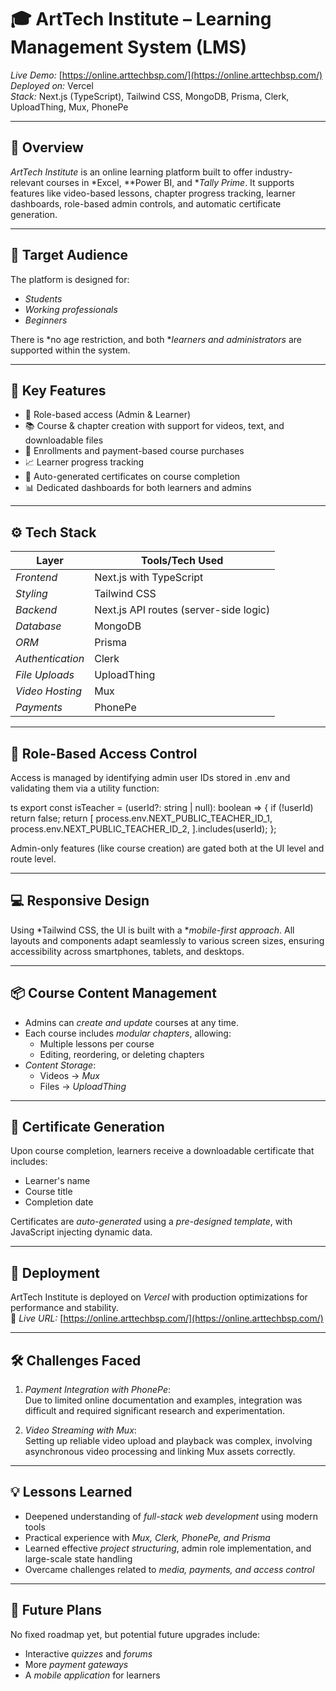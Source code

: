 # 🎓 ArtTech Institute – Learning Management System (LMS)

*Live Demo:* [https://online.arttechbsp.com/](https://online.arttechbsp.com/)  
*Deployed on:* Vercel  
*Stack:* Next.js (TypeScript), Tailwind CSS, MongoDB, Prisma, Clerk, UploadThing, Mux, PhonePe

---

## 🧠 Overview

*ArtTech Institute* is an online learning platform built to offer industry-relevant courses in *Excel, **Power BI, and **Tally Prime*. It supports features like video-based lessons, chapter progress tracking, learner dashboards, role-based admin controls, and automatic certificate generation.

---

## 👥 Target Audience

The platform is designed for:
- *Students*
- *Working professionals*
- *Beginners*

There is *no age restriction, and both **learners and administrators* are supported within the system.

---

## 🧩 Key Features

- 🔐 Role-based access (Admin & Learner)
- 📚 Course & chapter creation with support for videos, text, and downloadable files
- 🛒 Enrollments and payment-based course purchases
- 📈 Learner progress tracking
- 🧾 Auto-generated certificates on course completion
- 📊 Dedicated dashboards for both learners and admins

---

## ⚙ Tech Stack

| Layer            | Tools/Tech Used              |
|------------------|------------------------------|
| *Frontend*     | Next.js with TypeScript      |
| *Styling*      | Tailwind CSS                 |
| *Backend*      | Next.js API routes (server-side logic) |
| *Database*     | MongoDB                      |
| *ORM*          | Prisma                       |
| *Authentication* | Clerk                    |
| *File Uploads* | UploadThing                  |
| *Video Hosting*| Mux                          |
| *Payments*     | PhonePe                      |

---

## 🔐 Role-Based Access Control

Access is managed by identifying admin user IDs stored in .env and validating them via a utility function:

ts
export const isTeacher = (userId?: string | null): boolean => {
  if (!userId) return false;
  return [
    process.env.NEXT_PUBLIC_TEACHER_ID_1,
    process.env.NEXT_PUBLIC_TEACHER_ID_2,
  ].includes(userId);
};


Admin-only features (like course creation) are gated both at the UI level and route level.

---

## 💻 Responsive Design

Using *Tailwind CSS, the UI is built with a **mobile-first approach*. All layouts and components adapt seamlessly to various screen sizes, ensuring accessibility across smartphones, tablets, and desktops.

---

## 📦 Course Content Management

- Admins can *create and update* courses at any time.
- Each course includes *modular chapters*, allowing:
  - Multiple lessons per course
  - Editing, reordering, or deleting chapters
- *Content Storage*:
  - Videos → *Mux*
  - Files → *UploadThing*

---

## 🧾 Certificate Generation

Upon course completion, learners receive a downloadable certificate that includes:

- Learner's name
- Course title
- Completion date

Certificates are *auto-generated* using a *pre-designed template*, with JavaScript injecting dynamic data.

---

## 🚀 Deployment

ArtTech Institute is deployed on *Vercel* with production optimizations for performance and stability.  
🔗 *Live URL:* [https://online.arttechbsp.com/](https://online.arttechbsp.com/)

---

## 🛠 Challenges Faced

1. *Payment Integration with PhonePe*:  
   Due to limited online documentation and examples, integration was difficult and required significant research and experimentation.

2. *Video Streaming with Mux*:  
   Setting up reliable video upload and playback was complex, involving asynchronous video processing and linking Mux assets correctly.

---

## 💡 Lessons Learned

- Deepened understanding of *full-stack web development* using modern tools
- Practical experience with *Mux, Clerk, PhonePe, and Prisma*
- Learned effective *project structuring*, admin role implementation, and large-scale state handling
- Overcame challenges related to *media, payments, and access control*

---

## 🎯 Future Plans

No fixed roadmap yet, but potential future upgrades include:

- Interactive *quizzes* and *forums*
- More *payment gateways*
- A *mobile application* for learners
